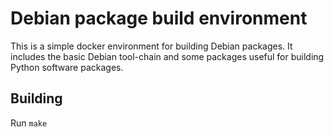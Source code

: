 # Debian package build environment

This is a simple docker environment for building Debian packages.  It includes
the basic Debian tool-chain and some packages useful for building Python
software packages.

## Building

Run `make`
